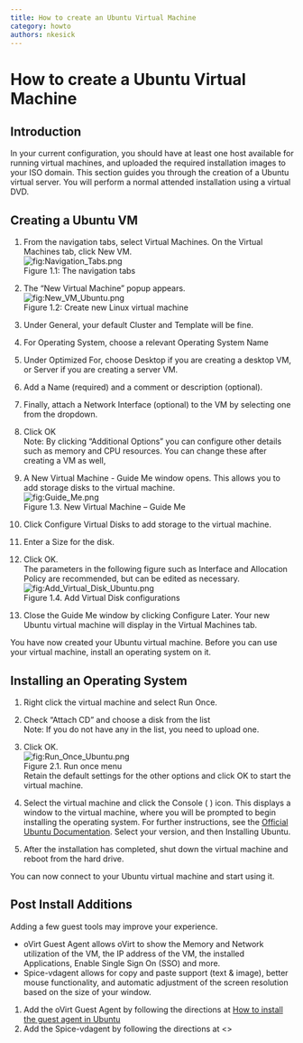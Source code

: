 ```yaml
---
title: How to create an Ubuntu Virtual Machine
category: howto
authors: nkesick
---
```


<!-- TODO: Content review -->

# How to create a Ubuntu Virtual Machine

## Introduction

In your current configuration, you should have at least one host available for running virtual machines, and uploaded the required installation images to your ISO domain. This section guides you through the creation of a Ubuntu virtual server. You will perform a normal attended installation using a virtual DVD.

## Creating a Ubuntu VM

1.  From the navigation tabs, select Virtual Machines. On the Virtual Machines tab, click New VM.<br>
    ![](/images/wiki/Navigation_Tabs.png "fig:Navigation_Tabs.png")<br>
    Figure 1.1: The navigation tabs

2.  The “New Virtual Machine” popup appears.<br>
    ![](/images/wiki/New_VM_Ubuntu.png "fig:New_VM_Ubuntu.png")<br>
    Figure 1.2: Create new Linux virtual machine

3.  Under General, your default Cluster and Template will be fine.
4.  For Operating System, choose a relevant Operating System Name
5.  Under Optimized For, choose Desktop if you are creating a desktop VM, or Server if you are creating a server VM.
6.  Add a Name (required) and a comment or description (optional).
7.  Finally, attach a Network Interface (optional) to the VM by selecting one from the dropdown.
8.  Click OK<br>
    Note: By clicking “Additional Options” you can configure other details such as memory and CPU resources. You can change these after creating a VM as well,

9.  A New Virtual Machine - Guide Me window opens. This allows you to add storage disks to the virtual machine.<br>
    ![](/images/wiki/Guide_Me.png "fig:Guide_Me.png")<br>
    Figure 1.3. New Virtual Machine – Guide Me

10. Click Configure Virtual Disks to add storage to the virtual machine.
11. Enter a Size for the disk.
12. Click OK.<br>
    The parameters in the following figure such as Interface and Allocation Policy are recommended, but can be edited as necessary.<br>
    ![](/images/wiki/Add_Virtual_Disk_Ubuntu.png "fig:Add_Virtual_Disk_Ubuntu.png")<br>
    Figure 1.4. Add Virtual Disk configurations

13. Close the Guide Me window by clicking Configure Later. Your new Ubuntu virtual machine will display in the Virtual Machines tab.

You have now created your Ubuntu virtual machine. Before you can use your virtual machine, install an operating system on it.

## Installing an Operating System

1.  Right click the virtual machine and select Run Once.
2.  Check “Attach CD” and choose a disk from the list<br>
    Note: If you do not have any in the list, you need to upload one.

3.  Click OK.<br>
    ![](/images/wiki/Run_Once_Ubuntu.png "fig:Run_Once_Ubuntu.png")<br>
    Figure 2.1. Run once menu<br>
    Retain the default settings for the other options and click OK to start the virtual machine.

4.  Select the virtual machine and click the Console ( ) icon. This displays a window to the virtual machine, where you will be prompted to begin installing the operating system. For further instructions, see the [Official Ubuntu Documentation](https://help.ubuntu.com/). Select your version, and then Installing Ubuntu.
5.  After the installation has completed, shut down the virtual machine and reboot from the hard drive.

You can now connect to your Ubuntu virtual machine and start using it.

## Post Install Additions

Adding a few guest tools may improve your experience.

*   oVirt Guest Agent allows oVirt to show the Memory and Network utilization of the VM, the IP address of the VM, the installed Applications, Enable Single Sign On (SSO) and more.
*   Spice-vdagent allows for copy and paste support (text & image), better mouse functionality, and automatic adjustment of the screen resolution based on the size of your window.

1.  Add the oVirt Guest Agent by following the directions at [How to install the guest agent in Ubuntu](/documentation/how-to/guest-agent/install-the-guest-agent-in-ubuntu/)
2.  Add the Spice-vdagent by following the directions at <<UNWRITTEN>>
